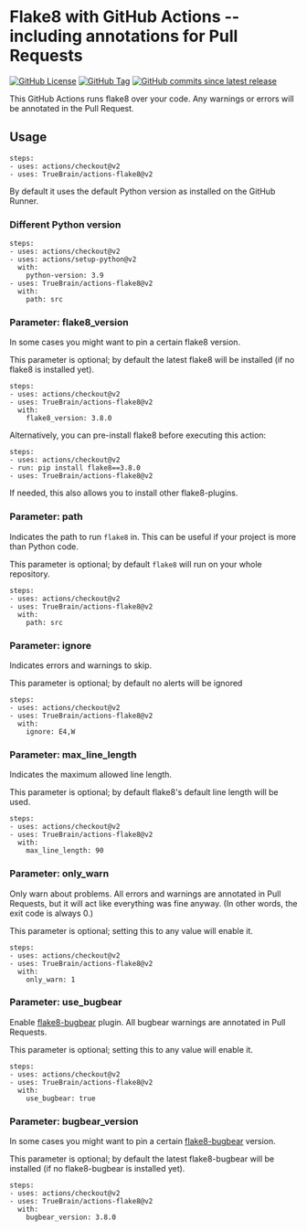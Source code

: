 # Flake8 with GitHub Actions -- including annotations for Pull Requests

[![GitHub License](https://img.shields.io/github/license/TrueBrain/actions-flake8)](https://github.com/TrueBrain/actions-flake8/blob/main/LICENSE)
[![GitHub Tag](https://img.shields.io/github/v/tag/TrueBrain/actions-flake8?include_prereleases&label=stable)](https://github.com/TrueBrain/actions-flake8/releases)
[![GitHub commits since latest release](https://img.shields.io/github/commits-since/TrueBrain/actions-flake8/latest/main)](https://github.com/TrueBrain/actions-flake8/commits/main)

This GitHub Actions runs flake8 over your code.
Any warnings or errors will be annotated in the Pull Request.

## Usage

```
steps:
- uses: actions/checkout@v2
- uses: TrueBrain/actions-flake8@v2
```

By default it uses the default Python version as installed on the GitHub Runner.

### Different Python version

```
steps:
- uses: actions/checkout@v2
- uses: actions/setup-python@v2
  with:
    python-version: 3.9
- uses: TrueBrain/actions-flake8@v2
  with:
    path: src
```

### Parameter: flake8_version

In some cases you might want to pin a certain flake8 version.

This parameter is optional; by default the latest flake8 will be installed (if no flake8 is installed yet).

```
steps:
- uses: actions/checkout@v2
- uses: TrueBrain/actions-flake8@v2
  with:
    flake8_version: 3.8.0
```

Alternatively, you can pre-install flake8 before executing this action:

```
steps:
- uses: actions/checkout@v2
- run: pip install flake8==3.8.0
- uses: TrueBrain/actions-flake8@v2
```

If needed, this also allows you to install other flake8-plugins.

### Parameter: path

Indicates the path to run `flake8` in.
This can be useful if your project is more than Python code.

This parameter is optional; by default `flake8` will run on your whole repository.

```
steps:
- uses: actions/checkout@v2
- uses: TrueBrain/actions-flake8@v2
  with:
    path: src
```

### Parameter: ignore

Indicates errors and warnings to skip.

This parameter is optional; by default no alerts will be ignored

```
steps:
- uses: actions/checkout@v2
- uses: TrueBrain/actions-flake8@v2
  with:
    ignore: E4,W
```


### Parameter: max_line_length

Indicates the maximum allowed line length.

This parameter is optional; by default flake8's default line length will be used.

```
steps:
- uses: actions/checkout@v2
- uses: TrueBrain/actions-flake8@v2
  with:
    max_line_length: 90
```


### Parameter: only_warn

Only warn about problems.
All errors and warnings are annotated in Pull Requests, but it will act like everything was fine anyway.
(In other words, the exit code is always 0.)

This parameter is optional; setting this to any value will enable it.

```
steps:
- uses: actions/checkout@v2
- uses: TrueBrain/actions-flake8@v2
  with:
    only_warn: 1
```

### Parameter: use_bugbear

Enable [flake8-bugbear](https://github.com/PyCQA/flake8-bugbear) plugin.
All bugbear warnings are annotated in Pull Requests.

This parameter is optional; setting this to any value will enable it.

```
steps:
- uses: actions/checkout@v2
- uses: TrueBrain/actions-flake8@v2
  with:
    use_bugbear: true
```

### Parameter: bugbear_version

In some cases you might want to pin a certain [flake8-bugbear](https://github.com/PyCQA/flake8-bugbear) version.

This parameter is optional; by default the latest flake8-bugbear will be installed (if no flake8-bugbear is installed yet).

```
steps:
- uses: actions/checkout@v2
- uses: TrueBrain/actions-flake8@v2
  with:
    bugbear_version: 3.8.0
```
